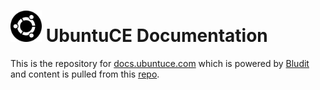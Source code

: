 <h1><img src="https://raw.githubusercontent.com/jeremehancock/docs.ubuntuce.com/main/bl-themes/docs-x-3.2/img/ubuntu-logo.png" height="50"/> UbuntuCE Documentation</h1>

This is the repository for [docs.ubuntuce.com](https://docs.ubuntuce.com) which is powered by [Bludit](https://bludit.com) and content is pulled from this [repo](https://github.com/jeremehancock/docs.ubuntuce.com-content).